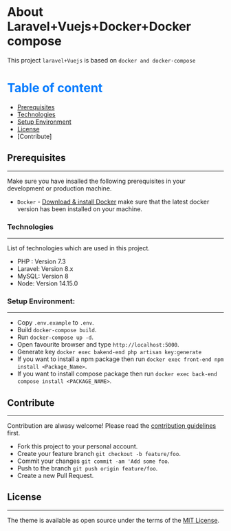 # About Laravel+Vuejs+Docker+Docker compose

This project `laravel+Vuejs` is based on `docker and docker-compose`


# <span style="color:#007bff"> Table of content </span>

- [Prerequisites](#Prerequisites)
- [Technologies](#Technologies)
- [Setup Environment](#Setup-Environment)
- [License](#License)
- [Contribute]

## Prerequisites
---
Make sure you have insalled the following prerequisites in your development or production machine.

- `Docker` - [Download & install Docker](https://docs.docker.com/get-docker/) make sure that the latest docker version has been installed on your machine.

### Technologies
---
List of technologies which are used in this project.
- PHP : Version 7.3
- Laravel: Version 8.x
- MySQL: Version 8
- Node: Version 14.15.0

### Setup Environment:
---
 - Copy `.env.example` to `.env`.
 - Build `docker-compose build`.
 - Run `docker-compose up -d`.
 - Open favourite browser and type `http://localhost:5000`.
 - Generate key `docker exec bakend-end php artisan key:generate`
 - If you want to install a npm package then run `docker exec front-end npm install <Package_Name>`.
 - If you want to install compose package then run `docker exec back-end compose install <PACKAGE_NAME>`.

## Contribute
---
Contribution are alwasy welcome! Please read the [contribution guidelines](contributing.md) first.
- Fork this project to your personal account.
- Create your feature branch `git checkout -b feature/foo`.
- Commit your changes `git commit -am 'Add some foo`.
- Push to the branch `git push origin feature/foo`.
- Create a new Pull Request.

## License
---
The theme is available as open source under the terms of the [MIT License](LICENSE.txt).   
